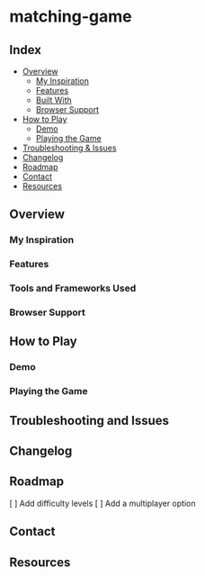 ﻿# matching-game

 ## Index
- [Overview](#overview)
  - [My Inspiration](#my-inspiration)
  - [Features](#features)
  - [Built With](#tools-and-frameworks-used)
  - [Browser Support](#browser-support)
- [How to Play](#how-to-play)
  - [Demo](#demo)
  - [Playing the Game](#playing-the-game)
- [Troubleshooting & Issues](#troubleshooting-and-issues)
- [Changelog](#changelog)
- [Roadmap](#roadmap)
- [Contact](#contact)
- [Resources](#resources)


## Overview

### My Inspiration

### Features
    
### Tools and Frameworks Used

### Browser Support

## How to Play

### Demo

### Playing the Game

## Troubleshooting and Issues

## Changelog

## Roadmap
[ ] Add difficulty levels
[ ] Add a multiplayer option

## Contact

## Resources
